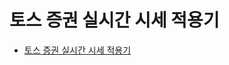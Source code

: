 # 토스 증권 실시간 시세 적용기
- [토스 증권 실시간 시세 적용기](https://inky-professor-649.notion.site/aec3e29c4c5746c3a555dfa9b3295c9e?pvs=4)
